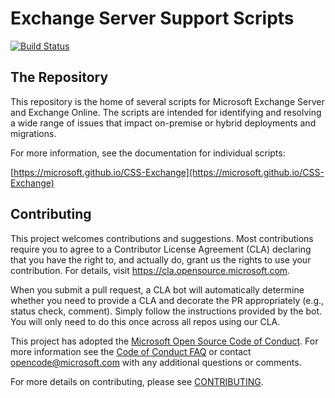 # Exchange Server Support Scripts

[![Build Status](https://dev.azure.com/CSS-Exchange-Tools/CSS%20Exchange%20Scripts/_apis/build/status/microsoft.CSS-Exchange?branchName=release)](https://dev.azure.com/CSS-Exchange-Tools/CSS%20Exchange%20Scripts/_build/latest?definitionId=7&branchName=release)

## The Repository

This repository is the home of several scripts for Microsoft Exchange Server and Exchange Online.
The scripts are intended for identifying and resolving a wide range of issues that impact on-premise
or hybrid deployments and migrations.

For more information, see the documentation for individual scripts:

[https://microsoft.github.io/CSS-Exchange](https://microsoft.github.io/CSS-Exchange)

## Contributing

This project welcomes contributions and suggestions.  Most contributions require you to agree to a
Contributor License Agreement (CLA) declaring that you have the right to, and actually do, grant us
the rights to use your contribution. For details, visit https://cla.opensource.microsoft.com.

When you submit a pull request, a CLA bot will automatically determine whether you need to provide
a CLA and decorate the PR appropriately (e.g., status check, comment). Simply follow the instructions
provided by the bot. You will only need to do this once across all repos using our CLA.

This project has adopted the [Microsoft Open Source Code of Conduct](https://opensource.microsoft.com/codeofconduct/).
For more information see the [Code of Conduct FAQ](https://opensource.microsoft.com/codeofconduct/faq/) or
contact [opencode@microsoft.com](mailto:opencode@microsoft.com) with any additional questions or comments.

For more details on contributing, please see [CONTRIBUTING](CONTRIBUTING.md).
